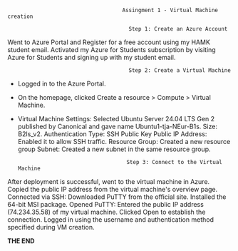                                         Assingment 1 - Virtual Machine creation

                                          Step 1: Create an Azure Account
Went to Azure Portal and Register for a free account using my HAMK student email. Activated my Azure for Students subscription by visiting Azure for Students and signing up with my student email.

                                          Step 2: Create a Virtual Machine
- Logged in to the Azure Portal.
- On the homepage, clicked Create a resource > Compute > Virtual Machine.
- Virtual Machine Settings:
Selected Ubuntu Server 24.04 LTS Gen 2 published by Canonical and gave name Ubuntu1-tja-NEur-B1s.
Size: B2ls_v2.
Authentication Type:
SSH Public Key
Public IP Address: Enabled it to allow SSH traffic.
Resource Group: Created a new resource group
Subnet: Created a new subnet in the same resource group.

                                        Step 3: Connect to the Virtual Machine
After deployment is successful, went to the virtual machine in Azure.
Copied the public IP address from the virtual machine's overview page.
Connected via SSH:
Downloaded PuTTY from the official site. Installed the 64-bit MSI package.
Opened PuTTY:
Entered the public IP address (74.234.35.58) of my virtual machine.
Clicked Open to establish the connection.
Logged in using the username and authentication method specified during VM creation.

**THE END**
